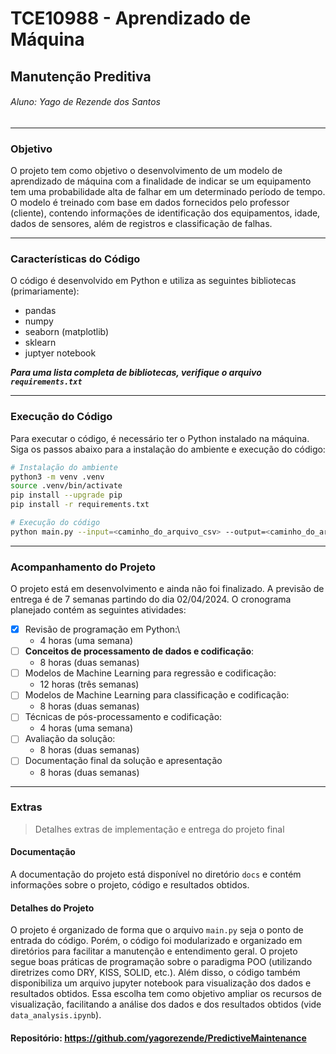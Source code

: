 # TCE10988 - Aprendizado de Máquina
## Manutenção Preditiva
###### Aluno: Yago de Rezende dos Santos

---

### Objetivo
O projeto tem como objetivo o desenvolvimento de um modelo de aprendizado de máquina com a finalidade de
indicar se um equipamento tem uma probabilidade alta de falhar em um determinado período de tempo. 
O modelo é treinado com base em dados fornecidos pelo professor (cliente), contendo informações
de identificação dos equipamentos, idade, dados de sensores, além de registros e classificação de falhas.

---

### Características do Código
O código é desenvolvido em Python e utiliza as seguintes bibliotecas (primariamente):
- pandas
- numpy
- seaborn (matplotlib)
- sklearn
- juptyer notebook

___Para uma lista completa de bibliotecas, verifique o arquivo `requirements.txt`___

---

### Execução do Código
Para executar o código, é necessário ter o Python instalado na máquina.
Siga os passos abaixo para a instalação do ambiente e execução do código:
```bash
# Instalação do ambiente
python3 -m venv .venv
source .venv/bin/activate
pip install --upgrade pip
pip install -r requirements.txt

# Execução do código
python main.py --input=<caminho_do_arquivo_csv> --output=<caminho_do_arquivo_csv> --action=<mean>
```

---

### Acompanhamento do Projeto
O projeto está em desenvolvimento e ainda não foi finalizado. A previsão de entrega é de 7 semanas partindo do dia 02/04/2024.
O cronograma planejado contém as seguintes atividades:

- [x] Revisão de programação em Python:\
  * 4 horas (uma semana)
- [ ] **Conceitos de processamento de dados e codificação**:
  * 8 horas (duas semanas)
- [ ] Modelos de Machine Learning para regressão e codificação:
  * 12 horas (três semanas)
- [ ] Modelos de Machine Learning para classificação e codificação:
  * 8 horas (duas semanas)
- [ ] Técnicas de pós-processamento e codificação:
  * 4 horas (uma semana)
- [ ] Avaliação da solução:
  * 8 horas (duas semanas)
- [ ] Documentação final da solução e apresentação
  * 8 horas (duas semanas)

---

### Extras
> Detalhes extras de implementação e entrega do projeto final

#### Documentação
A documentação do projeto está disponível no diretório `docs` e contém informações sobre o projeto, código e resultados obtidos.

#### Detalhes do Projeto
O projeto é organizado de forma que o arquivo `main.py` seja o ponto de entrada do código. Porém,
o código foi modularizado e organizado em diretórios para facilitar a manutenção e entendimento geral. O projeto
segue boas práticas de programação sobre o paradigma POO (utilizando diretrizes como DRY, KISS, SOLID, etc.). 
Além disso, o código também disponibiliza um arquivo jupyter notebook para visualização
dos dados e resultados obtidos. Essa escolha tem como objetivo ampliar os recursos de visualização, facilitando a análise 
dos dados e dos resultados obtidos (vide `data_analysis.ipynb`).

#### Repositório: https://github.com/yagorezende/PredictiveMaintenance